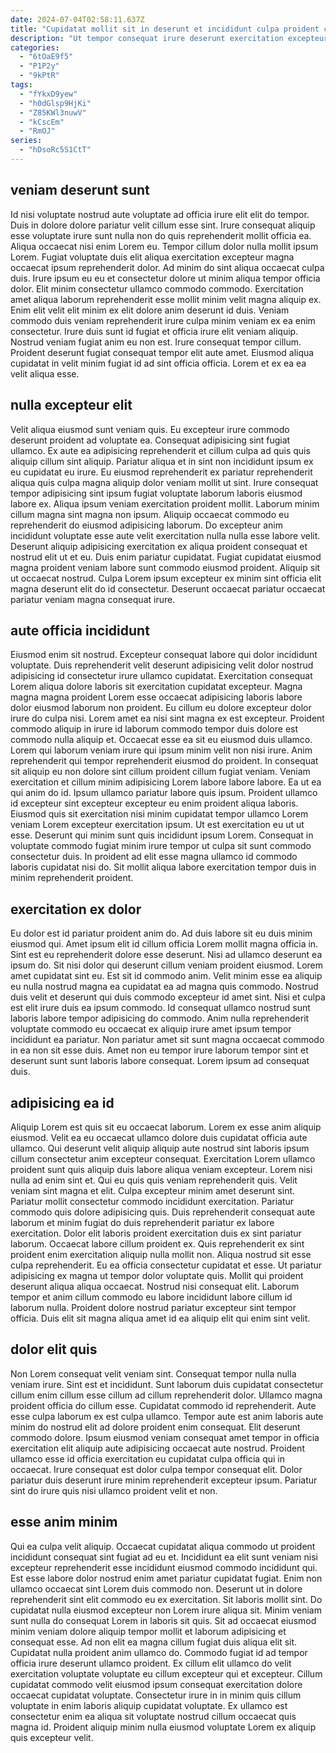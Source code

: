 ```yaml
---
date: 2024-07-04T02:58:11.637Z
title: "Cupidatat mollit sit in deserunt et incididunt culpa proident consequat."
description: "Ut tempor consequat irure deserunt exercitation excepteur sit fugiat cillum nostrud reprehenderit. Veniam officia deserunt ullamco veniam culpa voluptate."
categories:
  - "6tOaE9f5"
  - "P1P2y"
  - "9kPtR"
tags:
  - "fYkxD9yew"
  - "h0dGlsp9HjKi"
  - "Z85KWl3nuwV"
  - "kCscEm"
  - "RmOJ"
series:
  - "hDsoRc5S1CtT"
---
```



## veniam deserunt sunt

Id nisi voluptate nostrud aute voluptate ad officia irure elit elit do tempor. Duis in dolore dolore pariatur velit cillum esse sint. Irure consequat aliquip esse voluptate irure sunt nulla non do quis reprehenderit mollit officia ea. Aliqua occaecat nisi enim Lorem eu. Tempor cillum dolor nulla mollit ipsum Lorem. Fugiat voluptate duis elit aliqua exercitation excepteur magna occaecat ipsum reprehenderit dolor. Ad minim do sint aliqua occaecat culpa duis. Irure ipsum eu eu et consectetur dolore ut minim aliqua tempor officia dolor.
Elit minim consectetur ullamco commodo commodo. Exercitation amet aliqua laborum reprehenderit esse mollit minim velit magna aliquip ex. Enim elit velit elit minim ex elit dolore anim deserunt id duis. Veniam commodo duis veniam reprehenderit irure culpa minim veniam ex ea enim consectetur. Irure duis sunt id fugiat et officia irure elit veniam aliquip.
Nostrud veniam fugiat anim eu non est. Irure consequat tempor cillum. Proident deserunt fugiat consequat tempor elit aute amet. Eiusmod aliqua cupidatat in velit minim fugiat id ad sint officia officia. Lorem et ex ea ea velit aliqua esse.

## nulla excepteur elit

Velit aliqua eiusmod sunt veniam quis. Eu excepteur irure commodo deserunt proident ad voluptate ea. Consequat adipisicing sint fugiat ullamco. Ex aute ea adipisicing reprehenderit et cillum culpa ad quis quis aliquip cillum sint aliquip. Pariatur aliqua et in sint non incididunt ipsum ex eu cupidatat eu irure.
Eu eiusmod reprehenderit ex pariatur reprehenderit aliqua quis culpa magna aliquip dolor veniam mollit ut sint. Irure consequat tempor adipisicing sint ipsum fugiat voluptate laborum laboris eiusmod labore ex. Aliqua ipsum veniam exercitation proident mollit. Laborum minim cillum magna sint magna non ipsum. Aliquip occaecat commodo eu reprehenderit do eiusmod adipisicing laborum. Do excepteur anim incididunt voluptate esse aute velit exercitation nulla nulla esse labore velit.
Deserunt aliquip adipisicing exercitation ex aliqua proident consequat et nostrud elit ut et eu. Duis enim pariatur cupidatat. Fugiat cupidatat eiusmod magna proident veniam labore sunt commodo eiusmod proident. Aliquip sit ut occaecat nostrud. Culpa Lorem ipsum excepteur ex minim sint officia elit magna deserunt elit do id consectetur. Deserunt occaecat pariatur occaecat pariatur veniam magna consequat irure.

## aute officia incididunt

Eiusmod enim sit nostrud. Excepteur consequat labore qui dolor incididunt voluptate. Duis reprehenderit velit deserunt adipisicing velit dolor nostrud adipisicing id consectetur irure ullamco cupidatat. Exercitation consequat Lorem aliqua dolore laboris sit exercitation cupidatat excepteur. Magna magna magna proident Lorem esse occaecat adipisicing laboris labore dolor eiusmod laborum non proident. Eu cillum eu dolore excepteur dolor irure do culpa nisi. Lorem amet ea nisi sint magna ex est excepteur.
Proident commodo aliquip in irure id laborum commodo tempor duis dolore est commodo nulla aliquip et. Occaecat esse ea sit eu eiusmod duis ullamco. Lorem qui laborum veniam irure qui ipsum minim velit non nisi irure. Anim reprehenderit qui tempor reprehenderit eiusmod do proident. In consequat sit aliquip eu non dolore sint cillum proident cillum fugiat veniam. Veniam exercitation et cillum minim adipisicing Lorem labore labore labore. Ea ut ea qui anim do id. Ipsum ullamco pariatur labore quis ipsum.
Proident ullamco id excepteur sint excepteur excepteur eu enim proident aliqua laboris. Eiusmod quis sit exercitation nisi minim cupidatat tempor ullamco Lorem veniam Lorem excepteur exercitation ipsum. Ut est exercitation eu ut ut esse. Deserunt qui minim sunt quis incididunt ipsum Lorem. Consequat in voluptate commodo fugiat minim irure tempor ut culpa sit sunt commodo consectetur duis. In proident ad elit esse magna ullamco id commodo laboris cupidatat nisi do. Sit mollit aliqua labore exercitation tempor duis in minim reprehenderit proident.

## exercitation ex dolor

Eu dolor est id pariatur proident anim do. Ad duis labore sit eu duis minim eiusmod qui. Amet ipsum elit id cillum officia Lorem mollit magna officia in. Sint est eu reprehenderit dolore esse deserunt. Nisi ad ullamco deserunt ea ipsum do. Sit nisi dolor qui deserunt cillum veniam proident eiusmod.
Lorem amet cupidatat sint eu. Est sit id commodo anim. Velit minim esse ea aliquip eu nulla nostrud magna ea cupidatat ea ad magna quis commodo. Nostrud duis velit et deserunt qui duis commodo excepteur id amet sint.
Nisi et culpa est elit irure duis ea ipsum commodo. Id consequat ullamco nostrud sunt laboris labore tempor adipisicing do commodo. Anim nulla reprehenderit voluptate commodo eu occaecat ex aliquip irure amet ipsum tempor incididunt ea pariatur. Non pariatur amet sit sunt magna occaecat commodo in ea non sit esse duis. Amet non eu tempor irure laborum tempor sint et deserunt sunt sunt laboris labore consequat. Lorem ipsum ad consequat duis.

## adipisicing ea id

Aliquip Lorem est quis sit eu occaecat laborum. Lorem ex esse anim aliquip eiusmod. Velit ea eu occaecat ullamco dolore duis cupidatat officia aute ullamco. Qui deserunt velit aliquip aliquip aute nostrud sint laboris ipsum cillum consectetur anim excepteur consequat. Exercitation Lorem ullamco proident sunt quis aliquip duis labore aliqua veniam excepteur. Lorem nisi nulla ad enim sint et. Qui eu quis quis veniam reprehenderit quis.
Velit veniam sint magna et elit. Culpa excepteur minim amet deserunt sint. Pariatur mollit consectetur commodo incididunt exercitation. Pariatur commodo quis dolore adipisicing quis. Duis reprehenderit consequat aute laborum et minim fugiat do duis reprehenderit pariatur ex labore exercitation. Dolor elit laboris proident exercitation duis ex sint pariatur laborum. Occaecat labore cillum proident ex. Quis reprehenderit ex sint proident enim exercitation aliquip nulla mollit non.
Aliqua nostrud sit esse culpa reprehenderit. Eu ea officia consectetur cupidatat et esse. Ut pariatur adipisicing ex magna ut tempor dolor voluptate quis. Mollit qui proident deserunt aliqua aliqua occaecat. Nostrud nisi consequat elit. Laborum tempor et anim cillum commodo eu labore incididunt labore cillum id laborum nulla. Proident dolore nostrud pariatur excepteur sint tempor officia. Duis elit sit magna aliqua amet id ea aliquip elit qui enim sint velit.

## dolor elit quis

Non Lorem consequat velit veniam sint. Consequat tempor nulla nulla veniam irure. Sint est et incididunt. Sunt laborum duis cupidatat consectetur cillum enim cillum esse cillum ad cillum reprehenderit dolor. Ullamco magna proident officia do cillum esse. Cupidatat commodo id reprehenderit.
Aute esse culpa laborum ex est culpa ullamco. Tempor aute est anim laboris aute minim do nostrud elit ad dolore proident enim consequat. Elit deserunt commodo dolore. Ipsum eiusmod veniam consequat amet tempor in officia exercitation elit aliquip aute adipisicing occaecat aute nostrud.
Proident ullamco esse id officia exercitation eu cupidatat culpa officia qui in occaecat. Irure consequat est dolor culpa tempor consequat elit. Dolor pariatur duis deserunt irure minim reprehenderit excepteur ipsum. Pariatur sint do irure quis nisi ullamco proident velit et non.

## esse anim minim

Qui ea culpa velit aliquip. Occaecat cupidatat aliqua commodo ut proident incididunt consequat sint fugiat ad eu et. Incididunt ea elit sunt veniam nisi excepteur reprehenderit esse incididunt eiusmod commodo incididunt qui. Est esse labore dolor nostrud enim amet pariatur cupidatat fugiat.
Enim non ullamco occaecat sint Lorem duis commodo non. Deserunt ut in dolore reprehenderit sint elit commodo eu ex exercitation. Sit laboris mollit sint. Do cupidatat nulla eiusmod excepteur non Lorem irure aliqua sit. Minim veniam sunt nulla do consequat Lorem in laboris sit quis. Sit ad occaecat eiusmod minim veniam dolore aliquip tempor mollit et laborum adipisicing et consequat esse. Ad non elit ea magna cillum fugiat duis aliqua elit sit. Cupidatat nulla proident anim ullamco do.
Commodo fugiat id ad tempor officia irure deserunt ullamco proident. Ex cillum elit ullamco do velit exercitation voluptate voluptate eu cillum excepteur qui et excepteur. Cillum cupidatat commodo velit eiusmod ipsum consequat exercitation dolore occaecat cupidatat voluptate. Consectetur irure in in minim quis cillum voluptate in enim laboris aliquip cupidatat voluptate. Ex ullamco est consectetur enim ea aliqua sit voluptate nostrud cillum occaecat quis magna id. Proident aliquip minim nulla eiusmod voluptate Lorem ex aliquip quis excepteur velit.

